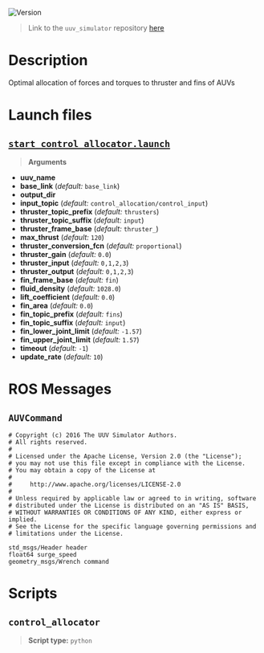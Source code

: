 ![Version](https://img.shields.io/badge/version-0.6.11-brightgreen.svg)

> Link to the `uuv_simulator` repository [here](https://github.com/uuvsimulator/uuv_simulator)

# Description

Optimal allocation of forces and torques to thruster and fins of AUVs

# Launch files

## [`start_control_allocator.launch`](https://github.com/uuvsimulator/uuv_simulator/tree/master/uuv_auv_control_allocator/launch/start_control_allocator.launch)

> **Arguments**

* **uuv_name**
* **base_link** (*default:* `base_link`)
* **output_dir**
* **input_topic** (*default:* `control_allocation/control_input`)
* **thruster_topic_prefix** (*default:* `thrusters`)
* **thruster_topic_suffix** (*default:* `input`)
* **thruster_frame_base** (*default:* `thruster_`)
* **max_thrust** (*default:* `120`)
* **thruster_conversion_fcn** (*default:* `proportional`)
* **thruster_gain** (*default:* `0.0`)
* **thruster_input** (*default:* `0,1,2,3`)
* **thruster_output** (*default:* `0,1,2,3`)
* **fin_frame_base** (*default:* `fin`)
* **fluid_density** (*default:* `1028.0`)
* **lift_coefficient** (*default:* `0.0`)
* **fin_area** (*default:* `0.0`)
* **fin_topic_prefix** (*default:* `fins`)
* **fin_topic_suffix** (*default:* `input`)
* **fin_lower_joint_limit** (*default:* `-1.57`)
* **fin_upper_joint_limit** (*default:* `1.57`)
* **timeout** (*default:* `-1`)
* **update_rate** (*default:* `10`)

# ROS Messages

## `AUVCommand`

```
# Copyright (c) 2016 The UUV Simulator Authors.
# All rights reserved.
#
# Licensed under the Apache License, Version 2.0 (the "License");
# you may not use this file except in compliance with the License.
# You may obtain a copy of the License at
#
#     http://www.apache.org/licenses/LICENSE-2.0
#
# Unless required by applicable law or agreed to in writing, software
# distributed under the License is distributed on an "AS IS" BASIS,
# WITHOUT WARRANTIES OR CONDITIONS OF ANY KIND, either express or implied.
# See the License for the specific language governing permissions and
# limitations under the License.

std_msgs/Header header
float64 surge_speed
geometry_msgs/Wrench command
```

# Scripts

## `control_allocator`

> **Script type:** `python`

